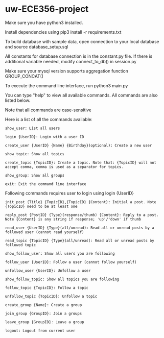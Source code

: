 # uw-ECE356-project

Make sure you have python3 installed.

Install dependencies using pip3 install -r requirements.txt

To build database with sample data, open connection to your local database and source database_setup.sql

All constants for database connection is in the constant.py file. If there is additional variable needed, modify connect_to_db() in session.py

Make sure your mysql version supports aggregation function GROUP_CONCAT()

To execute the command line interface, run python3 main.py




You can type "help" to view all available commands. All commands are also listed below.

Note that all commands are case-sensitive


Here is a list of all the commands available:

    show_user: List all users

    login {UserID}: Login with a user ID

    create_user {UserID} {Name} {Birthday}(optional): Create a new user

    show_topic: Show all topics
    
    create_topic {TopicID}: Create a topic. Note that: {TopicID} will not accept comma, comma is used as a separator for topics.

    show_group: Show all groups

    exit: Exit the command line interface
    

Following commands requires user to login using login {UserID}

    init_post {Title} {TopicID},{TopicID} {Content}: Initial a post. Note {TopicID} need to be at least one

    reply_post {PostID} {Type}(response/thumb) {Content}: Reply to a post. Note {Content} is any string if response; 'up'/'down' if thumb

    read_user {UserID} {Type}(all/unread): Read all or unread posts by a followed user (cannot read yourself)

    read_topic {TopicID} {Type}(all/unread): Read all or unread posts by followed topic

    show_follow_user: Show all users you are following
    
    follow_user {UserID}: Follow a user (cannot follow yourself)

    unfollow_user {UserID}: Unfollow a user

    show_follow_topic: Show all topics you are following

    follow_topic {TopicID}: Follow a topic

    unfollow_topic {TopicID}: Unfollow a topic

    create_group {Name}: Create a group

    join_group {GroupID}: Join a groups

    leave_group {GroupID}: Leave a group

    logout: Logout from current user

